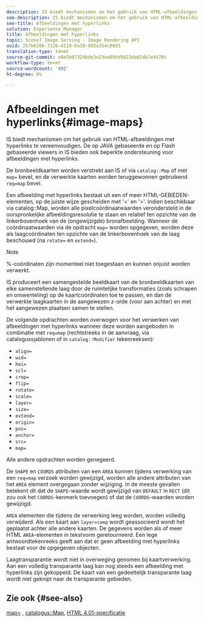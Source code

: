```yaml
---
description: IS biedt mechanismen om het gebruik van HTML-afbeeldingen met hyperlinks te vereenvoudigen. De op JAVA gebaseerde en op Flash gebaseerde viewers in IS bieden ook beperkte ondersteuning voor afbeeldingen met hyperlinks.
seo-description: IS biedt mechanismen om het gebruik van HTML-afbeeldingen met hyperlinks te vereenvoudigen. De op JAVA gebaseerde en op Flash gebaseerde viewers in IS bieden ook beperkte ondersteuning voor afbeeldingen met hyperlinks.
seo-title: Afbeeldingen met hyperlinks
solution: Experience Manager
title: Afbeeldingen met hyperlinks
topic: Scene7 Image Serving - Image Rendering API
uuid: 2b7b620b-712b-4110-ba38-993a354c09d3
translation-type: tm+mt
source-git-commit: e8e5b07329bde3e23ee095d5022da62d67e9478c
workflow-type: tm+mt
source-wordcount: '402'
ht-degree: 0%

---
```



# Afbeeldingen met hyperlinks{#image-maps}

IS biedt mechanismen om het gebruik van HTML-afbeeldingen met hyperlinks te vereenvoudigen. De op JAVA gebaseerde en op Flash gebaseerde viewers in IS bieden ook beperkte ondersteuning voor afbeeldingen met hyperlinks.

De bronbeeldkaarten worden verstrekt aan IS of via `catalog::Map` of met `map=` bevel, en de verwerkte kaarten worden teruggewonnen gebruikend `req=map` bevel.

Een afbeelding met hyperlinks bestaat uit een of meer HTML-GEBIEDEN-elementen, op de juiste wijze gescheiden met &#39;&lt;&#39; en &#39;>&#39;. Indien beschikbaar via catalog::Map, worden alle pixelcoördinaatwaarden verondersteld in de oorspronkelijke afbeeldingsresolutie te staan en relatief ten opzichte van de linkerbovenhoek van de (ongewijzigde) bronafbeelding. Wanneer de coördinaatwaarden via de opdracht `map=` worden opgegeven, worden deze als laagcoördinaten ten opzichte van de linkerbovenhoek van de laag beschouwd (na `rotate=` en `extend=`).

>[!NOTE]
>
>%-coördinaten zijn momenteel niet toegestaan en kunnen onjuist worden verwerkt.

IS produceert een samengestelde beeldkaart van de bronbeeldkaarten van elke samenstellende laag door de ruimtelijke transformaties (zoals schrapen en omwenteling) op de kaartcoördinaten toe te passen, en dan de verwerkte laagkaarten in de aangewezen z-orde (voor aan achter) en met het aangewezen plaatsen samen te stellen.

De volgende opdrachten worden overwogen voor het verwerken van afbeeldingen met hyperlinks wanneer deze worden aangeboden in combinatie met `req=map` (rechtstreeks in de aanvraag, via catalogussjablonen of in `catalog::Modifier` tekenreeksen):

* `align=`
* `wid=`
* `hei=`
* `scl=`
* `crop=`
* `flip=`
* `rotate=`
* `scale=`
* `layer=`
* `size=`
* `extend=`
* `origin=`
* `pos=`
* `anchor=`
* `src=`
* `map=`

Alle andere opdrachten worden genegeerd.

De `SHAPE` en `COORDS` attributen van een `AREA` kunnen tijdens verwerking van een `req=map` verzoek worden gewijzigd, worden alle andere attributen van het `AREA` element overgegaan zonder wijziging. In de meeste gevallen betekent dit dat de `SHAPE`-waarde wordt gewijzigd van `DEFAULT` in `RECT` (dit zou ook het `COORDS`-kenmerk toevoegen) of dat de `COORDS`-waarden worden gewijzigd.

`AREA` elementen die tijdens de verwerking leeg worden, worden volledig verwijderd. Als een kaart aan `layer=comp` wordt geassocieerd wordt het geplaatst achter alle andere kaarten. De gegevens worden als of meer HTML `AREA`-elementen in tekstvorm geretourneerd. Een lege antwoordtekenreeks geeft aan dat er geen afbeelding met hyperlinks bestaat voor de opgegeven objecten.

Laagtransparantie wordt niet in overweging genomen bij kaartverwerking. Aan een volledig transparante laag kan nog steeds een afbeelding met hyperlinks zijn gekoppeld. De kaart van een gedeeltelijk transparante laag wordt niet geknipt naar de transparante gebieden.

## Zie ook {#see-also}

[map=](../../../../../is-api/http-ref/image-serving-api-ref/c-http-protocol-reference/c-command-reference/r-map.md#reference-8f96545f196b4b7caa616e15c2363f06) ,  [catalogus::Map](/help/aem-is-ir-api/is-api/image-catalog/image-serving-api-ref/c-image-catalog-reference/c-image-svg-data-reference/c-image-data-reference/r-map-cat.md),  [HTML 4.01-specificatie](http://www.w3.org/TR/html401/)
